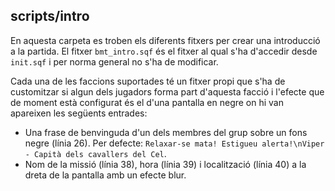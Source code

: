## scripts/intro

En aquesta carpeta es troben els diferents fitxers per crear una introducció a la partida. El fitxer `bmt_intro.sqf` és el fitxer al qual s'ha d'accedir desde `init.sqf`
i per norma general no s'ha de modificar.

Cada una de les faccions suportades té un fitxer propi que s'ha de customitzar si algun dels jugadors forma part d'aquesta facció i l'efecte que de moment està configurat
és el d'una pantalla en negre on hi van apareixen les següents entrades:

* Una frase de benvinguda d'un dels membres del grup sobre un fons negre (línia 26). Per defecte: `Relaxar-se mata! Estigueu alerta!\nViper - Capità dels cavallers del Cel`.
* Nom de la missió (línia 38), hora (línia 39) i localització (línia 40) a la dreta de la pantalla amb un efecte blur.